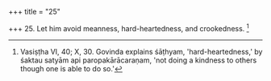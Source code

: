 +++
title = "25"

+++
25. Let him avoid meanness, hard-heartedness, and crookedness. [^22] 


[^22]:  Vasiṣṭha VI, 40; X, 30. Govinda explains śāṭhyam, 'hard-heartedness,' by śaktau satyām api paropakārācaraṇam, 'not doing a kindness to others though one is able to do so.'
